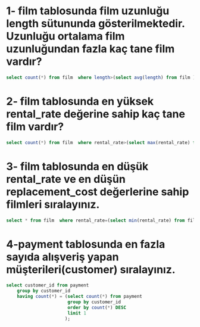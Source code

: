 # 1- film tablosunda film uzunluğu length sütununda gösterilmektedir. Uzunluğu ortalama film uzunluğundan fazla kaç tane film vardır?

```sql
select count(*) from film  where length>(select avg(length) from film );
```

# 2- film tablosunda en yüksek rental_rate değerine sahip kaç tane film vardır?

```sql
select count(*) from film  where rental_rate>(select max(rental_rate) from film )
```

# 3- film tablosunda en düşük rental_rate ve en düşün replacement_cost değerlerine sahip filmleri sıralayınız.
```sql
select * from film  where rental_rate=(select min(rental_rate) from film ) and replacement_cost=(select min(replacement_cost) from film)

```

# 4-payment tablosunda en fazla sayıda alışveriş yapan müşterileri(customer) sıralayınız.
```sql
select customer_id from payment 
	group by customer_id 
	having count(*) = (select count(*) from payment
					   group by customer_id 
					   order by count(*) DESC 
					   limit 1
					  );
```
